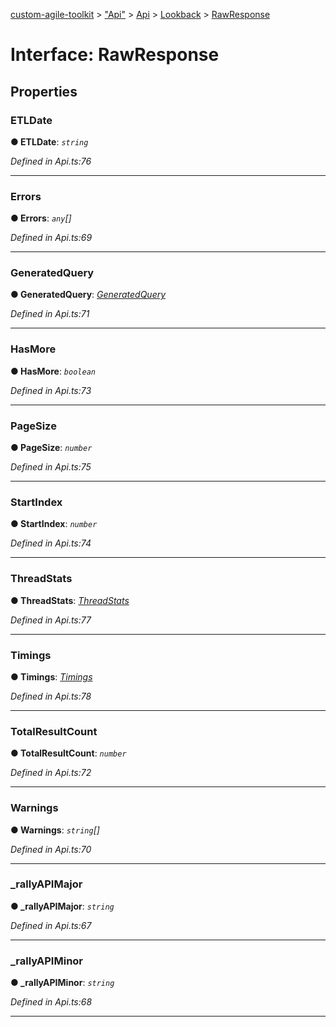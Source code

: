 [custom-agile-toolkit](../README.md) > ["Api"](../modules/_api_.md) > [Api](../modules/_api_.api.md) > [Lookback](../modules/_api_.api.lookback.md) > [RawResponse](../interfaces/_api_.api.lookback.rawresponse.md)



# Interface: RawResponse


## Properties
<a id="etldate"></a>

###  ETLDate

**●  ETLDate**:  *`string`* 

*Defined in Api.ts:76*





___

<a id="errors"></a>

###  Errors

**●  Errors**:  *`any`[]* 

*Defined in Api.ts:69*





___

<a id="generatedquery"></a>

###  GeneratedQuery

**●  GeneratedQuery**:  *[GeneratedQuery](_api_.api.lookback.generatedquery.md)* 

*Defined in Api.ts:71*





___

<a id="hasmore"></a>

###  HasMore

**●  HasMore**:  *`boolean`* 

*Defined in Api.ts:73*





___

<a id="pagesize"></a>

###  PageSize

**●  PageSize**:  *`number`* 

*Defined in Api.ts:75*





___

<a id="startindex"></a>

###  StartIndex

**●  StartIndex**:  *`number`* 

*Defined in Api.ts:74*





___

<a id="threadstats"></a>

###  ThreadStats

**●  ThreadStats**:  *[ThreadStats](_api_.api.lookback.threadstats.md)* 

*Defined in Api.ts:77*





___

<a id="timings"></a>

###  Timings

**●  Timings**:  *[Timings](_api_.api.lookback.timings.md)* 

*Defined in Api.ts:78*





___

<a id="totalresultcount"></a>

###  TotalResultCount

**●  TotalResultCount**:  *`number`* 

*Defined in Api.ts:72*





___

<a id="warnings"></a>

###  Warnings

**●  Warnings**:  *`string`[]* 

*Defined in Api.ts:70*





___

<a id="_rallyapimajor"></a>

###  _rallyAPIMajor

**●  _rallyAPIMajor**:  *`string`* 

*Defined in Api.ts:67*





___

<a id="_rallyapiminor"></a>

###  _rallyAPIMinor

**●  _rallyAPIMinor**:  *`string`* 

*Defined in Api.ts:68*





___


